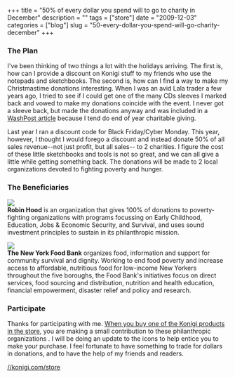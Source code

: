 +++
title = "50% of every dollar you spend will to go to charity in December"
description = ""
tags = ["store"]
date = "2009-12-03"
categories = ["blog"]
slug = "50-every-dollar-you-spend-will-go-charity-december"
+++



  <h3>The Plan</h3>
<p>I've been thinking of two things a lot with the holidays arriving. The first is, how can I provide a discount on Konigi stuff to my friends who use the notepads and sketchbooks. The second is, how can I find a way to make my Christmastime donations interesting. When I was an avid Lala trader a few years ago, I tried to see if I could get one of the many CDs sleeves I marked back and vowed to make my donations coincide with the event. I never got a sleeve back, but made the donations anyway and was included in a <a href="http://www.washingtonpost.com/wp-dyn/content/article/2006/12/22/AR2006122201191.html">WashPost article</a> because I tend do end of year charitable giving.</p>
<p>Last year I ran a discount code for Black Friday/Cyber Monday. This year, however, I thought I would forego a discount and instead donate 50% of all sales revenue--not just profit, but all sales-- to 2 charities. I figure the cost of these little sketchbooks and tools is not so great, and we can all give a little while getting something back. The donations will be made to 2 local organizations devoted to fighting poverty and hunger. </p>
<h3>The Beneficiaries</h3>
<p><a href="http://www.robinhood.org/"><img src="../sites/konigi.com/ads/robinhood-logo.png" /></a><br />
<strong>Robin Hood</strong> is an organization that gives 100% of donations to poverty-fighting organizations with programs focussing on Early Childhood, Education, Jobs &amp; Economic Security, and Survival, and uses sound investment principles to sustain in its philanthropic mission. </p>
<p><a href="http://www.foodbanknyc.org/"><img src="../sites/konigi.com/ads/nyfb-logo.png" /></a><br />
<strong>The New York Food Bank</strong> organizes food, information and support for community survival and dignity. Working to end food poverty and increase access to affordable, nutritious food for low-income New Yorkers throughout the five boroughs, the Food Bank's initiatives focus on direct services, food sourcing and distribution, nutrition and health education, financial empowerment, disaster relief and policy and research.</p>
<h3>Participate</h3>
<p>Thanks for participating with me. <a href="http://shop.konigi.com/?q=store">When you buy one of the Konigi products in the store</a>, you are making a small contribution to these philanthropic organizations . I will be doing an update to the icons to help entice you to make your purchase. I feel fortunate to have something to trade for dollars in donations, and to have the help of my friends and readers.</p>
    
  <a href="http://shop.konigi.com/?q=store">//konigi.com/store</a>
